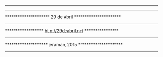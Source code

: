 ********************************************************
********************************************************
********************* 29 de Abril **********************
********************************************************
****************** http://29deabril.net ****************
********************************************************
******************** jeraman, 2015 *********************
********************************************************

